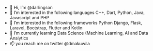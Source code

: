 - 👋 Hi, I’m @darlingson
- 👀 I’m interested in the following languages C++, Dart, Python, Java, Javascript and PHP
- 👀 I’m interested in the following frameworks Python Django, Flask, Laravel, Bootstrap, Flutter and Kotlin
- 🌱 I’m currently learning Data Science (Machine Learning, AI and Data Analytics
- 📫 you reach me on twitter @dmakuwila
